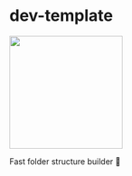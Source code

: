 # dev-template


[<img src="https://user-images.githubusercontent.com/72868196/160259058-c2a3dac8-9ee8-4656-bd15-bc0c19b9e552.jpg" width="200px">](https://www.npmjs.com/package/dev-template)

Fast folder structure builder 🚀
